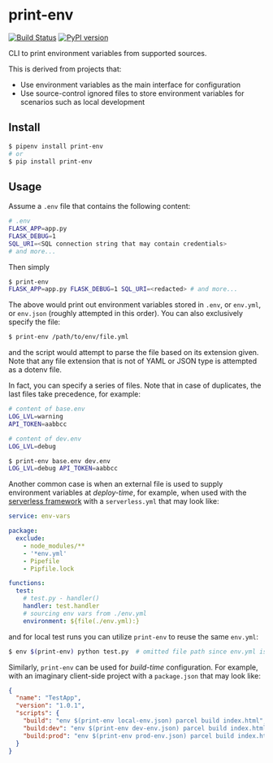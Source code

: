 print-env
===

[![Build Status](https://travis-ci.org/woozyking/print-env.svg?branch=master)](https://travis-ci.org/woozyking/print-env)
[![PyPI version](https://badge.fury.io/py/print-env.svg)](https://pypi.org/project/print-env)

CLI to print environment variables from supported sources.

This is derived from projects that:

- Use environment variables as the main interface for configuration
- Use source-control ignored files to store environment variables for scenarios such as local development

## Install

```bash
$ pipenv install print-env
# or
$ pip install print-env
```

## Usage

Assume a `.env` file that contains the following content:

```bash
# .env
FLASK_APP=app.py
FLASK_DEBUG=1
SQL_URI=<SQL connection string that may contain credentials>
# and more...
```

Then simply

```bash
$ print-env
FLASK_APP=app.py FLASK_DEBUG=1 SQL_URI=<redacted> # and more...
```

The above would print out environment variables stored in `.env`, or `env.yml`, or `env.json` (roughly attempted in this order). You can also exclusively specify the file:

```bash
$ print-env /path/to/env/file.yml
```

and the script would attempt to parse the file based on its extension given. Note that any file extension that is not of YAML or JSON type is attempted as a dotenv file.

In fact, you can specify a series of files. Note that in case of duplicates, the last files take precedence, for example:

```bash
# content of base.env
LOG_LVL=warning
API_TOKEN=aabbcc
```

```bash
# content of dev.env
LOG_LVL=debug
```

```bash
$ print-env base.env dev.env
LOG_LVL=debug API_TOKEN=aabbcc
```

Another common case is when an external file is used to supply environment variables at _deploy-time_, for example, when used with the [serverless framework](https://github.com/serverless/serverless) with a `serverless.yml` that may look like:

```yaml
service: env-vars

package:
  exclude:
    - node_modules/**
    - '*env.yml'
    - Pipefile
    - Pipfile.lock

functions:
  test:
    # test.py - handler()
    handler: test.handler
    # sourcing env vars from ./env.yml
    environment: ${file(./env.yml):}
```

and for local test runs you can utilize `print-env` to reuse the same `env.yml`:

```bash
$ env $(print-env) python test.py  # omitted file path since env.yml is on the default try-list
```

Similarly, `print-env` can be used for _build-time_ configuration. For example, with an imaginary client-side project with a `package.json` that may look like:

```json
{
  "name": "TestApp",
  "version": "1.0.1",
  "scripts": {
    "build": "env $(print-env local-env.json) parcel build index.html",
    "build:dev": "env $(print-env dev-env.json) parcel build index.html",
    "build:prod": "env $(print-env prod-env.json) parcel build index.html"
  }
}
```
